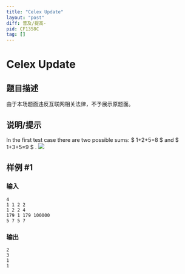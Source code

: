 ```yaml
---
title: "Celex Update"
layout: "post"
diff: 普及/提高-
pid: CF1358C
tag: []
---
```


# Celex Update

## 题目描述

由于本场题面违反互联网相关法律，不予展示原题面。

## 说明/提示

In the first test case there are two possible sums: $ 1+2+5=8 $ and $ 1+3+5=9 $ . ![](https://cdn.luogu.com.cn/upload/vjudge_pic/CF1358C/eda2a626df084219764abcf0fbda9d10b5c5340d.png)

## 样例 #1

### 输入

```
4
1 1 2 2
1 2 2 4
179 1 179 100000
5 7 5 7
```

### 输出

```
2
3
1
1
```

